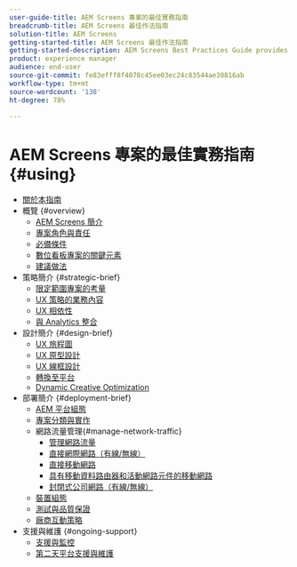 ```yaml
---
user-guide-title: AEM Screens 專案的最佳實務指南
breadcrumb-title: AEM Screens 最佳作法指南
solution-title: AEM Screens
getting-started-title: AEM Screens 最佳作法指南
getting-started-description: AEM Screens Best Practices Guide provides guidance on how to successfully plan and execute an AEM Screens project.
product: experience manager
audience: end-user
source-git-commit: fe83efff8f4078c45ee03ec24c83544ae30816ab
workflow-type: tm+mt
source-wordcount: '138'
ht-degree: 78%

---
```



# AEM Screens 專案的最佳實務指南 {#using}

+ [關於本指南](about-guide.md)
+ 概覽 {#overview}
   + [AEM Screens 簡介](introduction.md)
   + [專案角色與責任](roles-responsibilities.md)
   + [必備條件](pre-requisites.md)
   + [數位看板專案的關鍵元素](getting-started-digital-signage.md)
   + [建議做法](recommended-approach.md)
+ 策略簡介 {#strategic-brief}
   + [限定範圍專案的考量](pre-sales-considerations.md)
   + [UX 策略的業務內容](business-content-strategy.md)
   + [UX 相依性](ux-dependencies.md)
   + [與 Analytics 整合](analytics.md)
+ 設計簡介 {#design-brief}
   + [UX 旅程圖](journey-map.md)
   + [UX 原型設計](prototypes.md)
   + [UX 線框設計](wireframes.md)
   + [轉換至平台](transition-platform.md)
   + [Dynamic Creative Optimization](dynamic-creative-optimizations.md)
+ 部署簡介 {#deployment-brief}
   + [AEM 平台組態](aem-platform-configurations.md)
   + [專案分類與實作](project-taxonomy-implementation.md)
   + 網路流量管理{#manage-network-traffic}
      + [管理網路流量](/help/using/managing-network-traffic.md)
      + [直接網際網路（有線/無線）](/help/using/direct-internet-network.md)
      + [直接移動網路](/help/using/mobile-network.md)
      + [具有移動資料路由器和活動網路元件的移動網路](/help/using/mobile-network-router.md)
      + [封閉式公司網路（有線/無線）](/help/using/enclosed-corporate-network.md)
   + [裝置組態](device-configurations.md)
   + [測試與品質保證](testing-quality-assurance.md)
   + [廠商互動策略](vendor-engagement.md)
+ 支援與維護 {#ongoing-support}
   + [支援與監控](support-monitoring.md)
   + [第二天平台支援與維護](day-two-support-maintenance.md)
